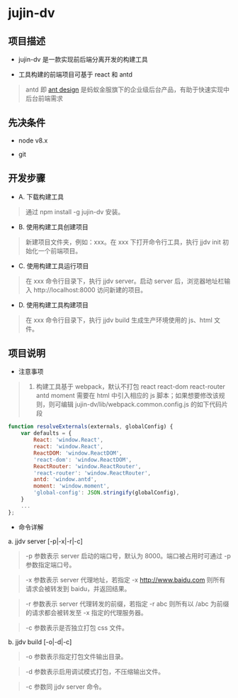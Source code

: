 # jujin-dv

## 项目描述

* jujin-dv 是一款实现前后端分离开发的构建工具

* 工具构建的前端项目可基于 react 和 antd
> antd 即 [ant design](https://ant.design/docs/react/introduce-cn) 是蚂蚁金服旗下的企业级后台产品，有助于快速实现中后台前端需求

## 先决条件

* node v8.x

* git

## 开发步骤

* A. 下载构建工具

> 通过 npm install -g jujin-dv 安装。

* B. 使用构建工具创建项目

> 新建项目文件夹，例如：xxx。在 xxx 下打开命令行工具，执行 jjdv init 初始化一个前端项目。

* C. 使用构建工具运行项目

> 在 xxx 命令行目录下，执行 jjdv server。启动 server 后，浏览器地址栏输入 http://localhost:8000 访问新建的项目。

* D. 使用构建工具构建项目

> 在 xxx 命令行目录下，执行 jjdv build 生成生产环境使用的 js、html 文件。
 
## 项目说明

* 注意事项

> 1. 构建工具基于 webpack，默认不打包 react react-dom react-router antd moment 需要在 html 中引入相应的 js 脚本；如果想要修改该规则，则可编辑 jujin-dv/lib/webpack.common.config.js 的如下代码片段

```javascript
function resolveExternals(externals, globalConfig) {
    var defaults = {
        React: 'window.React',
        react: 'window.React',
        ReactDOM: 'window.ReactDOM',
        'react-dom': 'window.ReactDOM',
        ReactRouter: 'window.ReactRouter',
        'react-router': 'window.ReactRouter',
        antd: 'window.antd',
        moment: 'window.moment',
        'global-config': JSON.stringify(globalConfig),
    }
    ...
};
```

* 命令详解

a. jjdv server [-p|-x|-r|-c]

> -p 参数表示 server 启动的端口号，默认为 8000。端口被占用时可通过 -p 参数指定端口号。

> -x 参数表示 server 代理地址，若指定 -x http://www.baidu.com 则所有请求会被转发到 baidu，并返回结果。

> -r 参数表示 server 代理转发的前缀，若指定 -r abc 则所有以 /abc 为前缀的请求都会被转发至 -x 指定的代理服务器。

> -c 参数表示是否独立打包 css 文件。

b. jjdv build [-o|-d|-c]

> -o 参数表示指定打包文件输出目录。

> -d 参数表示启用调试模式打包，不压缩输出文件。

> -c 参数同 jjdv server 命令。

